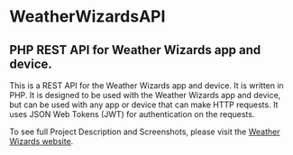 # WeatherWizardsAPI

## PHP REST API for Weather Wizards app and device.

This is a REST API for the Weather Wizards app and device. It is written in PHP. It is designed to be used with the Weather Wizards app and device, but can be used with any app or device that can make HTTP requests. It uses JSON Web Tokens (JWT) for authentication on the requests.

To see full Project Description and Screenshots, please visit the [Weather Wizards website](https://www.nohles.dev/projects/GardenWiz).
